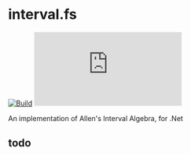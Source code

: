 # interval.fs

[![Build](https://github.com/mtrsk/interval.fs/actions/workflows/build.yml/badge.svg)](https://github.com/mtrsk/interval.fs/actions/workflows/build.yml)
![Nuget](https://img.shields.io/nuget/v/interval.fs)

An implementation of Allen's Interval Algebra, for .Net

## todo
